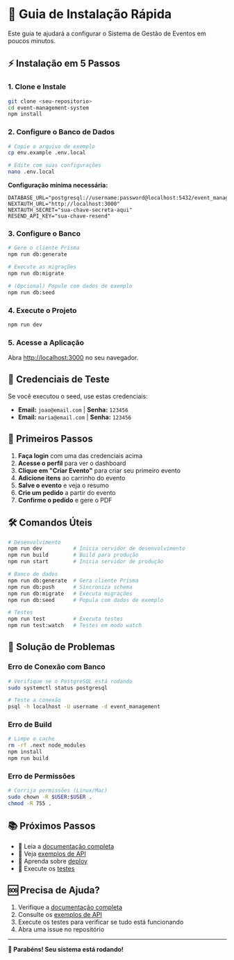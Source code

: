 # 🚀 Guia de Instalação Rápida

Este guia te ajudará a configurar o Sistema de Gestão de Eventos em poucos minutos.

## ⚡ Instalação em 5 Passos

### 1. Clone e Instale
```bash
git clone <seu-repositorio>
cd event-management-system
npm install
```

### 2. Configure o Banco de Dados
```bash
# Copie o arquivo de exemplo
cp env.example .env.local

# Edite com suas configurações
nano .env.local
```

**Configuração mínima necessária:**
```env
DATABASE_URL="postgresql://username:password@localhost:5432/event_management"
NEXTAUTH_URL="http://localhost:3000"
NEXTAUTH_SECRET="sua-chave-secreta-aqui"
RESEND_API_KEY="sua-chave-resend"
```

### 3. Configure o Banco
```bash
# Gere o cliente Prisma
npm run db:generate

# Execute as migrações
npm run db:migrate

# (Opcional) Popule com dados de exemplo
npm run db:seed
```

### 4. Execute o Projeto
```bash
npm run dev
```

### 5. Acesse a Aplicação
Abra [http://localhost:3000](http://localhost:3000) no seu navegador.

## 🔑 Credenciais de Teste

Se você executou o seed, use estas credenciais:

- **Email:** `joao@email.com` | **Senha:** `123456`
- **Email:** `maria@email.com` | **Senha:** `123456`

## 🎯 Primeiros Passos

1. **Faça login** com uma das credenciais acima
2. **Acesse o perfil** para ver o dashboard
3. **Clique em "Criar Evento"** para criar seu primeiro evento
4. **Adicione itens** ao carrinho do evento
5. **Salve o evento** e veja o resumo
6. **Crie um pedido** a partir do evento
7. **Confirme o pedido** e gere o PDF

## 🛠️ Comandos Úteis

```bash
# Desenvolvimento
npm run dev          # Inicia servidor de desenvolvimento
npm run build        # Build para produção
npm run start        # Inicia servidor de produção

# Banco de dados
npm run db:generate  # Gera cliente Prisma
npm run db:push      # Sincroniza schema
npm run db:migrate   # Executa migrações
npm run db:seed      # Popula com dados de exemplo

# Testes
npm run test         # Executa testes
npm run test:watch   # Testes em modo watch
```

## 🚨 Solução de Problemas

### Erro de Conexão com Banco
```bash
# Verifique se o PostgreSQL está rodando
sudo systemctl status postgresql

# Teste a conexão
psql -h localhost -U username -d event_management
```

### Erro de Build
```bash
# Limpe o cache
rm -rf .next node_modules
npm install
npm run build
```

### Erro de Permissões
```bash
# Corrija permissões (Linux/Mac)
sudo chown -R $USER:$USER .
chmod -R 755 .
```

## 📚 Próximos Passos

- 📖 Leia a [documentação completa](README.md)
- 🔧 Veja [exemplos de API](docs/API_EXAMPLES.md)
- 🚀 Aprenda sobre [deploy](docs/DEPLOYMENT.md)
- 🧪 Execute os [testes](src/__tests__/)

## 🆘 Precisa de Ajuda?

1. Verifique a [documentação completa](README.md)
2. Consulte os [exemplos de API](docs/API_EXAMPLES.md)
3. Execute os testes para verificar se tudo está funcionando
4. Abra uma issue no repositório

---

**🎉 Parabéns! Seu sistema está rodando!**



